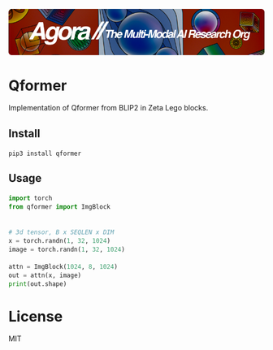 [![Multi-Modality](agorabanner.png)](https://discord.gg/qUtxnK2NMf)


# Qformer
Implementation of Qformer from BLIP2 in Zeta Lego blocks.

## Install
`pip3 install qformer`


## Usage
```python
import torch
from qformer import ImgBlock


# 3d tensor, B x SEQLEN x DIM
x = torch.randn(1, 32, 1024)
image = torch.randn(1, 32, 1024)

attn = ImgBlock(1024, 8, 1024)
out = attn(x, image)
print(out.shape)
```


# License
MIT



